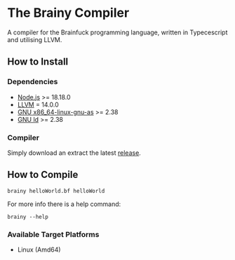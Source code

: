 # The Brainy Compiler

A compiler for the Brainfuck programming language, written in Typecescript and utilising LLVM.

## How to Install

### Dependencies

- [Node.js](https://nodejs.org/) >= 18.18.0
- [LLVM](https://llvm.org/) = 14.0.0
- [GNU x86_64-linux-gnu-as](https://www.gnu.org/software/binutils/) >= 2.38
- [GNU ld](https://www.gnu.org/software/binutils/) >= 2.38

### Compiler

Simply download an extract the latest [release](https://github.com/BenediktMagnus/Brainy/releases).

## How to Compile

```
brainy helloWorld.bf helloWorld
```

For more info there is a help command:
```
brainy --help
```

### Available Target Platforms

- Linux (Amd64)

